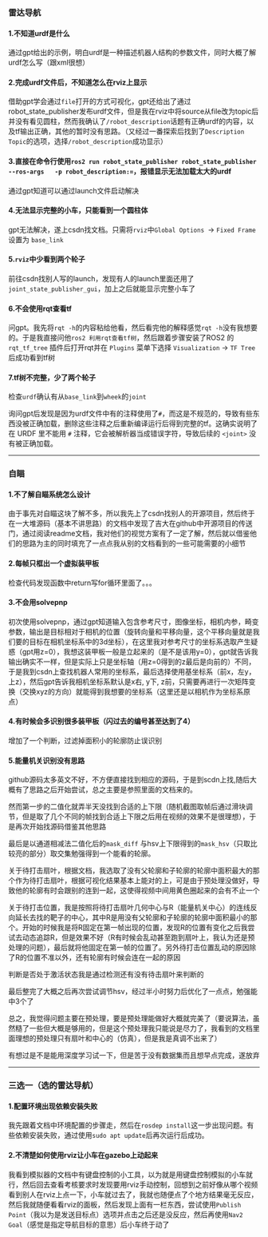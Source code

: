 ### 雷达导航

#### 1.不知道urdf是什么

通过gpt给出的示例，明白urdf是一种描述机器人结构的参数文件，同时大概了解urdf怎么写（跟xml很想）

#### 2.完成urdf文件后，不知道怎么在rviz上显示

借助gpt学会通过`file`打开的方式可视化，gpt还给出了通过robot_state_publisher发布urdf文件，但是我在rviz中将source从file改为topic后并没有看见圆柱，然而我确认了`/robot_description`话题有正确urdf的内容，以及tf输出正确，其他的暂时没有思路。（又经过一番探索后找到了`Description Topic`的选项，选择`/robot_description`成功显示）

#### 3.直接在命令行使用`ros2 run robot_state_publisher robot_state_publisher --ros-args   -p robot_description:=`，报错显示无法加载太大的urdf

通过gpt知道可以通过launch文件启动解决

#### 4.无法显示完整的小车，只能看到一个圆柱体

gpt无法解决，遂上csdn找文档。只需将`rviz`中`Global Options `→ `Fixed Frame` 设置为 `base_link`

#### 5.`rviz`中少看到两个轮子

前往csdn找别人写的launch，发现有人的launch里面还用了`joint_state_publisher_gui`，加上之后就能显示完整小车了

#### 6.不会使用rqt查看tf

问gpt。我先将`rqt -h`的内容粘给他看，然后看完他的解释感觉`rqt -h`没有我想要的。于是我直接问他`ros2 利用rqt查看tf树`，然后跟着步骤安装了ROS2 的 `rqt_tf_tree` 插件后打开rqt并在 `Plugins` 菜单下选择 `Visualization` → `TF Tree` 后成功看到tf树

#### 7.tf树不完整，少了两个轮子

检查`urdf`确认有从`base_link`到`wheek`的`joint`

询问gpt后发现是因为urdf文件中有的注释使用了`#`，而这是不规范的，导致有些东西没被正确加载，删除这些注释之后重新编译运行后得到完整的tf。这确实说明了在 URDF 里不能用 `#` 注释，它会被解析器当成错误字符，导致后续的 `<joint>` 没有被正确加载。

---

### 自瞄

#### 1.不了解自瞄系统怎么设计

由于事先对自瞄这块了解不多，所以我先上了csdn找别人的开源项目，然后终于在一大堆源码（基本不讲思路）的文档中发现了吉大在github中开源项目的传送门，通过阅读readme文档，我对他们的视觉方案有了一定了解，然后就以借鉴他们的思路为主的同时填充了一点点我从别的文档看到的一些可能需要的小细节

#### 2.每帧只框出一个虚拟装甲板

检查代码发现函数中return写for循环里面了。。。

#### 3.不会用solvepnp

初次使用solvepnp，通过gpt知道输入包含参考尺寸，图像坐标，相机内参，畸变参数，输出是目标相对于相机的位置（旋转向量和平移向量，这个平移向量就是我们要的目标在相机坐标系中的3d坐标），在这里我对参考尺寸的坐标系选取产生疑惑（gpt用z=0），我想这装甲板一般是立起来的（是不是该用y=0），gpt就告诉我输出确实不一样，但是实际上只是坐标轴（用z=0得到的z最后是向前的）不同，于是我到csdn上查找机器人常用的坐标系，最后选择使用基坐标系（前x，左y，上z），然后gpt告诉我相机坐标系默认是x右, y下, z前，只需要再进行一次矩阵变换（交换xyz的方向）就能得到我想要的坐标系（这里还是以相机作为坐标系原点）

#### 4.有时候会多识别很多装甲板（闪过去的编号甚至达到了4）

增加了一个判断，过滤掉面积小的轮廓防止误识别

#### 5.能量机关识别没有思路

github源码太多英文不好，不方便直接找到相应的源码，于是到scdn上找,随后大概有了思路之后开始尝试，总之主要是参照里面的文档来的。

然而第一步的二值化就弄半天没找到合适的上下限（随机截图取帧后通过滑块调节，但是取了几个不同的帧找到合适上下限之后用在视频的效果不是很理想），于是再次开始找源码借鉴其他思路

最后是以通道相减法二值化后的`mask_diff` 与hsv上下限得到的`mask_hsv`（只取比较亮的部分）取交集勉强得到一个能看的轮廓。

关于待打击扇叶，根据文档，我选取了没有父轮廓和子轮廓的轮廓中面积最大的那个作为待打击扇叶，根据可视化结果基本上能对的上，可是由于预处理没做好，导致他的轮廓有时会跟别的连到一起，这使得视频中间用黄色圈起来的会有不止一个

关于待打击位置，我是按照将待打击扇叶几何中心与R（能量机关中心）的连线反向延长去找的靶子的中心，其中R是用没有父轮廓和子轮廓的轮廓中面积最小的那个。开始的时候我是将R固定在第一帧出现的位置，发现R的位置有变化之后我尝试去动态追踪R，但是效果不好（R有时候会乱动甚至跑到扇叶上，我认为还是预处理的问题），最后就将他固定在第一帧的位置了。另外待打击位置乱动的原因除了R的位置不准以外，还有轮廓有时候会连在一起的原因

判断是否处于激活状态我是通过检测还有没有待击扇叶来判断的

最后整完了大概之后再次尝试调节hsv，经过半小时努力后优化了一点点，勉强能中3个了

总之，我觉得问题主要在预处理，要是预处理能做好大概就完美了（要说算法，虽然糙了一些但大概是够用的，但是这个预处理我只能说是尽力了，我看到的文档里面理想的预处理只有扇叶和中心的（仿真），但是我是真调不出来了）

有想过是不是能用深度学习试一下，但是苦于没有数据集而且想早点完成，遂放弃

---

### 三选一（选的雷达导航）

#### 1.配置环境出现依赖安装失败

我先跟着文档中环境配置的步骤走，然后在`rosdep install`这一步出现问题。有些依赖安装失败，通过使用`sudo apt update`后再次运行后成功。

#### 2.不清楚如何使用rviz让小车在gazebo上动起来

我看到模拟器的文档中有键盘控制的小工具，以为就是用键盘控制模拟的小车就行，然后回去查看考核要求时发现要用rviz手动控制，回想到之前好像从哪个视频看到别人在rviz上点一下，小车就过去了，我就也随便点了个地方结果毫无反应，然后我就随便看看rviz的面板，然后发现上面有一栏东西，尝试使用`Publish Point`（我以为是发送目标点）选项并点击之后还是没反应，然后再使用`Nav2 Goal`（感觉是指定导航目标的意思）后小车终于动了